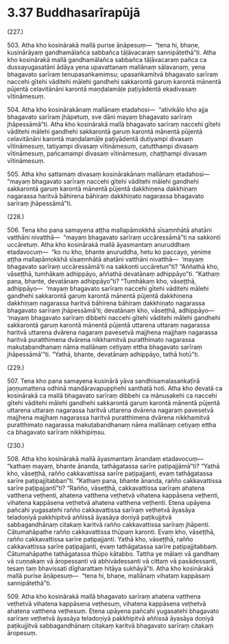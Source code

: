 

# 3.37 Buddhasarīrapūjā



(227.)

503\. Atha kho kosinārakā mallā purise āṇāpesuṃ—  “tena hi, bhaṇe, kusinārāyaṃ gandhamālañca sabbañca tāḷāvacaraṃ sannipātethā”ti. Atha kho kosinārakā mallā gandhamālañca sabbañca tāḷāvacaraṃ pañca ca dussayugasatāni ādāya yena upavattanaṃ mallānaṃ sālavanaṃ, yena bhagavato sarīraṃ tenupasaṅkamiṃsu; upasaṅkamitvā bhagavato sarīraṃ naccehi gītehi vāditehi mālehi gandhehi sakkarontā garuṃ karontā mānentā pūjentā celavitānāni karontā maṇḍalamāḷe paṭiyādentā ekadivasaṃ vītināmesuṃ.

504\. Atha kho kosinārakānaṃ mallānaṃ etadahosi—  “ativikālo kho ajja bhagavato sarīraṃ jhāpetuṃ, sve dāni mayaṃ bhagavato sarīraṃ jhāpessāmā”ti. Atha kho kosinārakā mallā bhagavato sarīraṃ naccehi gītehi vāditehi mālehi gandhehi sakkarontā garuṃ karontā mānentā pūjentā celavitānāni karontā maṇḍalamāḷe paṭiyādentā dutiyampi divasaṃ vītināmesuṃ, tatiyampi divasaṃ vītināmesuṃ, catutthampi divasaṃ vītināmesuṃ, pañcamampi divasaṃ vītināmesuṃ, chaṭṭhampi divasaṃ vītināmesuṃ.

505\. Atha kho sattamaṃ divasaṃ kosinārakānaṃ mallānaṃ etadahosi—  “mayaṃ bhagavato sarīraṃ naccehi gītehi vāditehi mālehi gandhehi sakkarontā garuṃ karontā mānentā pūjentā dakkhiṇena dakkhiṇaṃ nagarassa haritvā bāhirena bāhiraṃ dakkhiṇato nagarassa bhagavato sarīraṃ jhāpessāmā”ti.

(228.)

506\. Tena kho pana samayena aṭṭha mallapāmokkhā sīsaṃnhātā ahatāni vatthāni nivatthā—  “mayaṃ bhagavato sarīraṃ uccāressāmā”ti na sakkonti uccāretuṃ. Atha kho kosinārakā mallā āyasmantaṃ anuruddhaṃ etadavocuṃ—  “ko nu kho, bhante anuruddha, hetu ko paccayo, yenime aṭṭha mallapāmokkhā sīsaṃnhātā ahatāni vatthāni nivatthā—  ‘mayaṃ bhagavato sarīraṃ uccāressāmā’ti na sakkonti uccāretun”ti? “Aññathā kho, vāseṭṭhā, tumhākaṃ adhippāyo, aññathā devatānaṃ adhippāyo”ti. “Kathaṃ pana, bhante, devatānaṃ adhippāyo”ti? “Tumhākaṃ kho, vāseṭṭhā, adhippāyo—  ‘mayaṃ bhagavato sarīraṃ naccehi gītehi vāditehi mālehi gandhehi sakkarontā garuṃ karontā mānentā pūjentā dakkhiṇena dakkhiṇaṃ nagarassa haritvā bāhirena bāhiraṃ dakkhiṇato nagarassa bhagavato sarīraṃ jhāpessāmā’ti; devatānaṃ kho, vāseṭṭhā, adhippāyo—  ‘mayaṃ bhagavato sarīraṃ dibbehi naccehi gītehi vāditehi mālehi gandhehi sakkarontā garuṃ karontā mānentā pūjentā uttarena uttaraṃ nagarassa haritvā uttarena dvārena nagaraṃ pavesetvā majjhena majjhaṃ nagarassa haritvā puratthimena dvārena nikkhamitvā puratthimato nagarassa makuṭabandhanaṃ nāma mallānaṃ cetiyaṃ ettha bhagavato sarīraṃ jhāpessāmā’”ti. “Yathā, bhante, devatānaṃ adhippāyo, tathā hotū”ti.

(229.)

507\. Tena kho pana samayena kusinārā yāva sandhisamalasaṅkaṭīrā jaṇṇumattena odhinā mandāravapupphehi santhatā hoti. Atha kho devatā ca kosinārakā ca mallā bhagavato sarīraṃ dibbehi ca mānusakehi ca naccehi gītehi vāditehi mālehi gandhehi sakkarontā garuṃ karontā mānentā pūjentā uttarena uttaraṃ nagarassa haritvā uttarena dvārena nagaraṃ pavesetvā majjhena majjhaṃ nagarassa haritvā puratthimena dvārena nikkhamitvā puratthimato nagarassa makuṭabandhanaṃ nāma mallānaṃ cetiyaṃ ettha ca bhagavato sarīraṃ nikkhipiṃsu.

(230.)

508\. Atha kho kosinārakā mallā āyasmantaṃ ānandaṃ etadavocuṃ—  “kathaṃ mayaṃ, bhante ānanda, tathāgatassa sarīre paṭipajjāmā”ti? “Yathā kho, vāseṭṭhā, rañño cakkavattissa sarīre paṭipajjanti, evaṃ tathāgatassa sarīre paṭipajjitabban”ti. “Kathaṃ pana, bhante ānanda, rañño cakkavattissa sarīre paṭipajjantī”ti? “Rañño, vāseṭṭhā, cakkavattissa sarīraṃ ahatena vatthena veṭhenti, ahatena vatthena veṭhetvā vihatena kappāsena veṭhenti, vihatena kappāsena veṭhetvā ahatena vatthena veṭhenti. Etena upāyena pañcahi yugasatehi rañño cakkavattissa sarīraṃ veṭhetvā āyasāya teladoṇiyā pakkhipitvā aññissā āyasāya doṇiyā paṭikujjitvā sabbagandhānaṃ citakaṃ karitvā rañño cakkavattissa sarīraṃ jhāpenti. Cātumahāpathe rañño cakkavattissa thūpaṃ karonti. Evaṃ kho, vāseṭṭhā, rañño cakkavattissa sarīre paṭipajjanti. Yathā kho, vāseṭṭhā, rañño cakkavattissa sarīre paṭipajjanti, evaṃ tathāgatassa sarīre paṭipajjitabbaṃ. Cātumahāpathe tathāgatassa thūpo kātabbo. Tattha ye mālaṃ vā gandhaṃ vā cuṇṇakaṃ vā āropessanti vā abhivādessanti vā cittaṃ vā pasādessanti, tesaṃ taṃ bhavissati dīgharattaṃ hitāya sukhāyā”ti. Atha kho kosinārakā mallā purise āṇāpesuṃ—  “tena hi, bhaṇe, mallānaṃ vihataṃ kappāsaṃ sannipātethā”ti.

509\. Atha kho kosinārakā mallā bhagavato sarīraṃ ahatena vatthena veṭhetvā vihatena kappāsena veṭhesuṃ, vihatena kappāsena veṭhetvā ahatena vatthena veṭhesuṃ. Etena upāyena pañcahi yugasatehi bhagavato sarīraṃ veṭhetvā āyasāya teladoṇiyā pakkhipitvā aññissā āyasāya doṇiyā paṭikujjitvā sabbagandhānaṃ citakaṃ karitvā bhagavato sarīraṃ citakaṃ āropesuṃ.



